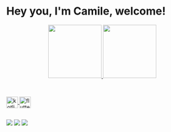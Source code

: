 # Hey you, I'm Camile, welcome!

<div align="center">
  <a href="https://github.com/camilebarroswarren">
  <img height="140em" src="https://github-readme-stats.vercel.app/api?username=camilebarroswarren&show_icons=true&theme=dark&include_all_commits=true&count_private=true"/>
  <img height="140em" src="https://github-readme-stats.vercel.app/api/top-langs/?username=camilebarroswarren&layout=compact&langs_count=7&theme=dark"/>
</div>
  
##
  
<div style="display: inline_block"><br>
  
  
<img align="center" alt="kotlin" height="30" width="30" src="https://cdn.jsdelivr.net/gh/devicons/devicon/icons/kotlin/kotlin-original.svg"/>
<img align="center" alt="flutter" height="30" width="30" src="https://cdn.jsdelivr.net/gh/devicons/devicon/icons/flutter/flutter-original.svg"/> 
  
</div>

##
  
  <div>
  
<a href="mailto:camile.barros@warren.com.br"><img src="https://img.shields.io/badge/-Gmail-%23333?style=for-the-badge&logo=gmail&logoColor=white" target="_blank"></a>
<a href="https://www.linkedin.com/in/camilebarros/" target="_blank"><img src="https://img.shields.io/badge/-LinkedIn-%230077B5?style=for-the-badge&logo=linkedin&logoColor=white" target="_blank"></a> 
<a href="https://wa.me/5571993896886"><img src="https://img.shields.io/badge/WhatsApp-25D366?style=for-the-badge&logo=whatsapp&logoColor=white" target="_blank"></a> 
</div>
